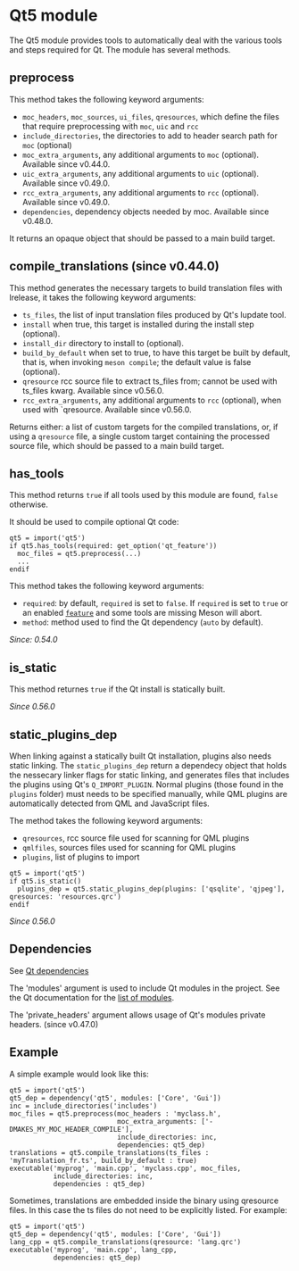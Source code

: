 # Qt5 module

The Qt5 module provides tools to automatically deal with the various
tools and steps required for Qt. The module has several methods.

## preprocess

This method takes the following keyword arguments:
 - `moc_headers`, `moc_sources`, `ui_files`, `qresources`, which define the files that require preprocessing with `moc`, `uic` and `rcc`
 - `include_directories`, the directories to add to header search path for `moc` (optional)
 - `moc_extra_arguments`, any additional arguments to `moc` (optional). Available since v0.44.0.
 - `uic_extra_arguments`, any additional arguments to `uic` (optional). Available since v0.49.0.
 - `rcc_extra_arguments`, any additional arguments to `rcc` (optional). Available since v0.49.0.
 - `dependencies`, dependency objects needed by moc. Available since v0.48.0.

It returns an opaque object that should be passed to a main build target.

## compile_translations (since v0.44.0)

This method generates the necessary targets to build translation files with lrelease, it takes the following keyword arguments:
 - `ts_files`, the list of input translation files produced by Qt's lupdate tool.
 - `install` when true, this target is installed during the install step (optional).
 - `install_dir` directory to install to (optional).
 - `build_by_default` when set to true, to have this target be built by default, that is, when invoking `meson compile`; the default value is false (optional).
 - `qresource` rcc source file to extract ts_files from; cannot be used with ts_files kwarg. Available since v0.56.0.
 - `rcc_extra_arguments`, any additional arguments to `rcc` (optional), when used with `qresource. Available since v0.56.0.

Returns either: a list of custom targets for the compiled translations, or, if
using a `qresource` file, a single custom target containing the processed
source file, which should be passed to a main build target.

## has_tools

This method returns `true` if all tools used by this module are found, `false`
otherwise.

It should be used to compile optional Qt code:
```meson
qt5 = import('qt5')
if qt5.has_tools(required: get_option('qt_feature'))
  moc_files = qt5.preprocess(...)
  ...
endif
```

This method takes the following keyword arguments:
- `required`: by default, `required` is set to `false`. If `required` is set to
  `true` or an enabled [`feature`](Build-options.md#features) and some tools are
  missing Meson will abort.
- `method`: method used to find the Qt dependency (`auto` by default).

*Since: 0.54.0*

## is_static
This method returnes `true` if the Qt install is statically built.

*Since 0.56.0*

## static_plugins_dep
When linking against a statically built Qt installation, plugins also needs static linking. The `static_plugins_dep` return a dependecy object that holds the nessecary
linker flags for static linking, and generates files that includes the plugins using Qt's `Q_IMPORT_PLUGIN`. Normal plugins (those found in the `plugins` folder) must
needs to be specified manually, while QML plugins are automatically detected from QML and JavaScript files.

The method takes the following keyword arguments:
- `qresources`, rcc source file used for scanning for QML plugins
- `qmlfiles`, sources files used for scanning for QML plugins
- `plugins`, list of plugins to import

```meson
qt5 = import('qt5')
if qt5.is_static()
  plugins_dep = qt5.static_plugins_dep(plugins: ['qsqlite', 'qjpeg'], qresources: 'resources.qrc')
endif
```
*Since 0.56.0*


## Dependencies

See [Qt dependencies](Dependencies.md#qt4-qt5)

The 'modules' argument is used to include Qt modules in the project.
See the Qt documentation for the [list of modules](http://doc.qt.io/qt-5/qtmodules.html).

The 'private_headers' argument allows usage of Qt's modules private headers.
(since v0.47.0)

## Example
A simple example would look like this:

```meson
qt5 = import('qt5')
qt5_dep = dependency('qt5', modules: ['Core', 'Gui'])
inc = include_directories('includes')
moc_files = qt5.preprocess(moc_headers : 'myclass.h',
                           moc_extra_arguments: ['-DMAKES_MY_MOC_HEADER_COMPILE'],
                           include_directories: inc,
                           dependencies: qt5_dep)
translations = qt5.compile_translations(ts_files : 'myTranslation_fr.ts', build_by_default : true)
executable('myprog', 'main.cpp', 'myclass.cpp', moc_files,
           include_directories: inc,
           dependencies : qt5_dep)
```

Sometimes, translations are embedded inside the binary using qresource files.
In this case the ts files do not need to be explicitly listed. For example:

```meson
qt5 = import('qt5')
qt5_dep = dependency('qt5', modules: ['Core', 'Gui'])
lang_cpp = qt5.compile_translations(qresource: 'lang.qrc')
executable('myprog', 'main.cpp', lang_cpp,
           dependencies: qt5_dep)
```
